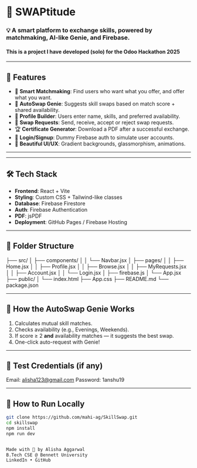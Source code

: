 # 🔁 SWAPtitude

### 💡 A smart platform to exchange skills, powered by matchmaking, AI-like Genie, and Firebase.
#### This is a project I have developed (solo) for the Odoo Hackathon 2025

---

## 🚀 Features

- 🧠 **Smart Matchmaking**: Find users who want what you offer, and offer what you want.
- 🤖 **AutoSwap Genie**: Suggests skill swaps based on match score + shared availability.
- 💾 **Profile Builder**: Users enter name, skills, and preferred availability.
- 📩 **Swap Requests**: Send, receive, accept or reject swap requests.
- 🏆 **Certificate Generator**: Download a PDF after a successful exchange.
- 🔐 **Login/Signup**: Dummy Firebase auth to simulate user accounts.
- 🌈 **Beautiful UI/UX**: Gradient backgrounds, glassmorphism, animations.

---


---

## 🛠️ Tech Stack

- **Frontend**: React + Vite
- **Styling**: Custom CSS + Tailwind-like classes
- **Database**: Firebase Firestore
- **Auth**: Firebase Authentication
- **PDF**: jsPDF
- **Deployment**: GitHub Pages / Firebase Hosting

---

## 📁 Folder Structure

├── src/
│ ├── components/
│ │ └── Navbar.jsx
│ ├── pages/
│ │ ├── Home.jsx
│ │ ├── Profile.jsx
│ │ ├── Browse.jsx
│ │ ├── MyRequests.jsx
│ │ ├── Account.jsx
│ │ └── Login.jsx
│ ├── firebase.js
│ └── App.jsx
├── public/
│ └── index.html
├── App.css
├── README.md
└── package.json



---

## 🧞 How the AutoSwap Genie Works

1. Calculates mutual skill matches.
2. Checks availability (e.g., Evenings, Weekends).
3. If score ≥ 2 **and** availability matches — it suggests the best swap.
4. One-click auto-request with Genie!

---

## 🧪 Test Credentials (if any)
Email: alisha123@gmail.com
Password: 1anshu19


---

## 🔧 How to Run Locally

```bash
git clone https://github.com/mahi-ag/SkillSwap.git
cd skillswap
npm install
npm run dev


Made with 💜 by Alisha Aggarwal
B.Tech CSE @ Bennett University
LinkedIn • GitHub

